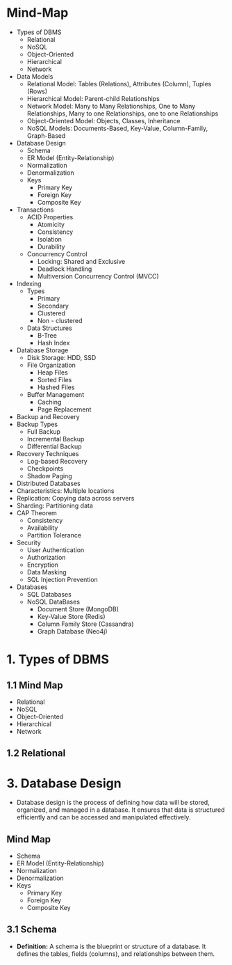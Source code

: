# Mind-Map
- Types of DBMS
  - Relational
  - NoSQL
  - Object-Oriented
  - Hierarchical
  - Network
- Data Models
  - Relational Model: Tables (Relations), Attributes (Column), Tuples (Rows)
  - Hierarchical Model: Parent-child Relationships
  - Network Model: Many to Many Relationships, One to Many Relationships, Many to one Relationships, one to one Relationships
  - Object-Oriented Model: Objects, Classes, Inheritance
  - NoSQL Models: Documents-Based, Key-Value, Column-Family, Graph-Based
- Database Design
  - Schema
  - ER Model (Entity-Relationship)
  - Normalization
  - Denormalization
  - Keys
    - Primary Key
    - Foreign Key
    - Composite Key
- Transactions
  - ACID Properties
    - Atomicity
    - Consistency
    - Isolation
    - Durability
  - Concurrency Control
    - Locking: Shared and Exclusive
    - Deadlock Handling
    - Multiversion Concurrency Control (MVCC)
- Indexing
  - Types
    - Primary
    - Secondary
    - Clustered
    - Non - clustered
  - Data Structures
    - B-Tree
    - Hash Index
- Database Storage
  - Disk Storage: HDD, SSD
  - File Organization
    - Heap Files
    - Sorted Files
    - Hashed Files
  - Buffer Management
    - Caching
    - Page Replacement
- Backup and Recovery
- Backup Types
  - Full Backup
  - Incremental Backup
  - Differential Backup
- Recovery Techniques
  - Log-based Recovery
  - Checkpoints
  - Shadow Paging
- Distributed Databases
- Characteristics: Multiple locations
- Replication: Copying data across servers
- Sharding: Partitioning data
- CAP Theorem
  - Consistency
  - Availability
  - Partition Tolerance
- Security
  - User Authentication
  - Authorization
  - Encryption
  - Data Masking
  - SQL Injection Prevention
- Databases
  - SQL Databases
  - NoSQL DataBases
    - Document Store (MongoDB)
    - Key-Value Store (Redis)
    - Column Family Store (Cassandra)
    - Graph Database (Neo4j)

# 1. Types of DBMS
## 1.1 Mind Map
- Relational
- NoSQL
- Object-Oriented
- Hierarchical
- Network
## 1.2 Relational


# 3. Database Design
- Database design is the process of defining how data will be stored, organized, and managed in a database. It ensures that data is structured efficiently and can be accessed and manipulated effectively.
## Mind Map
- Schema
- ER Model (Entity-Relationship)
- Normalization
- Denormalization
- Keys
  - Primary Key
  - Foreign Key
  - Composite Key
## 3.1 Schema
- **Definition:** A schema is the blueprint or structure of a database. It defines the tables, fields (columns), and relationships between them.


